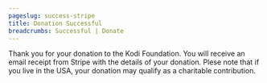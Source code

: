 ```yaml
---
pageslug: success-stripe
title: Donation Successful
breadcrumbs: Successful | Donate
---
```


Thank you for your donation to the Kodi Foundation. You will receive an email receipt from Stripe with the details of your donation. Plese note that if you live in the USA, your donation may qualify as a charitable contribution.
